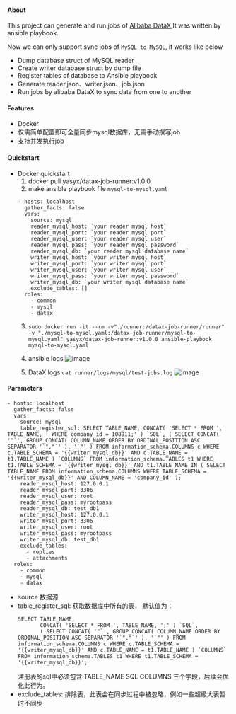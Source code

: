 #### About 
This project can generate and run jobs of [Alibaba DataX](https://github.com/alibaba/DataX),It was written by ansible playbook.

Now we can only support sync jobs of  `MySQL to MySQL`, it works like below
 - Dump database struct of MySQL reader
 - Create writer database struct by dump file
 - Register tables of database to Ansible playbook
 - Generate reader.json、writer.json、job.json
 - Run jobs by alibaba DataX to sync data from one to another

#### Features
 - Docker
 - 仅需简单配置即可全量同步mysql数据库，无需手动撰写job
 - 支持并发执行job

#### Quickstart
- Docker quickstart
  1. docker pull yasyx/datax-job-runner:v1.0.0
  2. make ansible playbook file `mysql-to-mysql.yaml`
  ```
  - hosts: localhost
    gather_facts: false
    vars:
      source: mysql
      reader_mysql_host: `your reader mysql host`
      reader_mysql_port: `your reader mysql port`
      reader_mysql_user: `your reader mysql user`
      reader_mysql_pass: `your reader mysql password`
      reader_mysql_db: `your reader mysql database name`
      writer_mysql_host: `your writer mysql host`
      writer_mysql_port: `your writer mysql port`
      writer_mysql_user: `your writer mysql user`
      writer_mysql_pass: `your writer mysql password`
      writer_mysql_db: `your writer mysql database name`
      exclude_tables: []
    roles:
      - common
      - mysql
      - datax
  ```
  3. `sudo docker run -it --rm -v"./runner:/datax-job-runner/runner" -v "./mysql-to-mysql.yaml:/datax-job-runner/mysql-to-mysql.yaml" yasyx/datax-job-runner:v1.0.0 ansible-playbook mysql-to-mysql.yaml`
  4. ansible logs
     ![image](https://github.com/yasyx/datax-job-runner/assets/12021357/431381b6-e320-47ca-8a91-25fd62805e3f)

  5. DataX logs `cat runner/logs/mysql/test-jobs.log`
     ![image](https://github.com/yasyx/datax-job-runner/assets/12021357/808d12fd-a730-476e-bb2c-99266a147af3)


#### Parameters
 ```
 - hosts: localhost
   gather_facts: false
   vars:
     source: mysql
     table_register_sql: SELECT TABLE_NAME, CONCAT( 'SELECT * FROM ', TABLE_NAME, ' WHERE company_id = 108911;' ) `SQL`, ( SELECT CONCAT( '"`', GROUP_CONCAT( COLUMN_NAME ORDER BY ORDINAL_POSITION ASC SEPARATOR '`","`' ), '`"' ) FROM information_schema.COLUMNS c WHERE c.TABLE_SCHEMA = '{{writer_mysql_db}}' AND c.TABLE_NAME = t1.TABLE_NAME ) `COLUMNS` FROM information_schema.TABLES t1 WHERE t1.TABLE_SCHEMA = '{{writer_mysql_db}}' AND t1.TABLE_NAME IN ( SELECT TABLE_NAME FROM information_schema.COLUMNS WHERE TABLE_SCHEMA = '{{writer_mysql_db}}' AND COLUMN_NAME = 'company_id' );
     reader_mysql_host: 127.0.0.1
     reader_mysql_port: 3306
     reader_mysql_user: root
     reader_mysql_pass: myrootpass
     reader_mysql_db: test_db1
     writer_mysql_host: 127.0.0.1
     writer_mysql_port: 3306
     writer_mysql_user: root
     writer_mysql_pass: myrootpass
     writer_mysql_db: test_db1
     exclude_tables:
       - replies
       - attachments
   roles:
     - common
     - mysql
     - datax
 ```
 - source 数据源 
 - table_register_sql: 获取数据库中所有的表， 默认值为：
    ```
    SELECT TABLE_NAME,
           CONCAT( 'SELECT * FROM ', TABLE_NAME, ';' ) `SQL`,
           ( SELECT CONCAT( '"`', GROUP_CONCAT( COLUMN_NAME ORDER BY ORDINAL_POSITION ASC SEPARATOR '`","`' ), '`"' ) FROM information_schema.COLUMNS c WHERE c.TABLE_SCHEMA = '{{writer_mysql_db}}' AND c.TABLE_NAME = t1.TABLE_NAME ) `COLUMNS`
    FROM information_schema.TABLES t1 WHERE t1.TABLE_SCHEMA = '{{writer_mysql_db}}';
    ```
    注册表的sql中必须包含 TABLE_NAME  SQL  COLUMNS  三个字段，后续会优化此行为。
 - exclude_tables: 排除表，此表会在同步过程中被忽略，例如一些超级大表暂时不同步  
